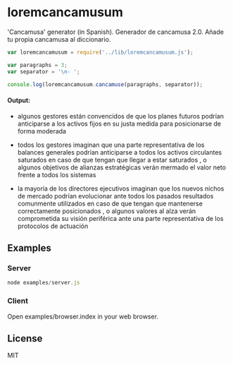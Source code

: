 # loremcancamusum

'Cancamusa' generator (in Spanish).
Generador de cancamusa 2.0. Añade tu propia cancamusa al diccionario.

```javascript
var loremcancamusum = require('../lib/loremcancamusum.js');

var paragraphs = 3;
var separator = '\n- ';

console.log(loremcancamusum.cancamuse(paragraphs, separator));
```

#### Output:

- algunos gestores están convencidos de que los planes futuros podrían anticiparse a los activos fijos en su justa medida para posicionarse de forma moderada

- todos los gestores imaginan que una parte representativa de los balances generales podrían anticiparse a todos los activos circulantes saturados en caso de que tengan que llegar a estar saturados , o algunos objetivos de alianzas estratégicas verán mermado el valor neto frente a todos los sistemas

- la mayoría de los directores ejecutivos imaginan que los nuevos nichos de mercado podrían evolucionar ante todos los pasados resultados comunmente utilizados en caso de que tengan que mantenerse correctamente posicionados , o algunos valores al alza verán comprometida su visión periférica ante una parte representativa de los protocolos de actuación

## Examples

### Server

```javascript
node examples/server.js
```

### Client

Open examples/browser.index in your web browser.

## License
MIT

